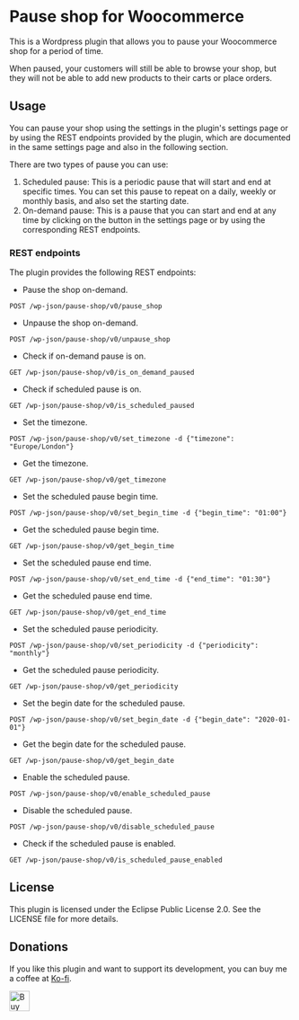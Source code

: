 # Pause shop for Woocommerce

This is a Wordpress plugin that allows you to pause your Woocommerce shop for a period of time.

When paused, your customers will still be able to browse your shop, but they will not be able to add new products to their carts or place orders.

## Usage

You can pause your shop using the settings in the plugin's settings page or by using the REST endpoints provided by the plugin, which are documented in the same settings page and also in the following section.

There are two types of pause you can use:
1. Scheduled pause: This is a periodic pause that will start and end at specific times. You can set this pause to repeat on a daily, weekly or monthly basis, and also set the starting date.
2. On-demand pause: This is a pause that you can start and end at any time by clicking on the button in the settings page or by using the corresponding REST endpoints.

### REST endpoints

The plugin provides the following REST endpoints:
* Pause the shop on-demand.
```
POST /wp-json/pause-shop/v0/pause_shop
```
* Unpause the shop on-demand.
```
POST /wp-json/pause-shop/v0/unpause_shop
```
* Check if on-demand pause is on.
```
GET /wp-json/pause-shop/v0/is_on_demand_paused
```
* Check if scheduled pause is on.
```
GET /wp-json/pause-shop/v0/is_scheduled_paused
```
* Set the timezone.
```
POST /wp-json/pause-shop/v0/set_timezone -d {"timezone": "Europe/London"}
```
* Get the timezone.
```
GET /wp-json/pause-shop/v0/get_timezone
```
* Set the scheduled pause begin time.
```
POST /wp-json/pause-shop/v0/set_begin_time -d {"begin_time": "01:00"}
```
* Get the scheduled pause begin time.
```
GET /wp-json/pause-shop/v0/get_begin_time
```
* Set the scheduled pause end time.
```
POST /wp-json/pause-shop/v0/set_end_time -d {"end_time": "01:30"}
```
* Get the scheduled pause end time.
```
GET /wp-json/pause-shop/v0/get_end_time
```
* Set the scheduled pause periodicity.
```
POST /wp-json/pause-shop/v0/set_periodicity -d {"periodicity": "monthly"}
```
* Get the scheduled pause periodicity.
```
GET /wp-json/pause-shop/v0/get_periodicity
```
* Set the begin date for the scheduled pause.
```
POST /wp-json/pause-shop/v0/set_begin_date -d {"begin_date": "2020-01-01"}
```
* Get the begin date for the scheduled pause.
```
GET /wp-json/pause-shop/v0/get_begin_date
```
* Enable the scheduled pause.
```
POST /wp-json/pause-shop/v0/enable_scheduled_pause
```
* Disable the scheduled pause.
```
POST /wp-json/pause-shop/v0/disable_scheduled_pause
```
* Check if the scheduled pause is enabled.
```
GET /wp-json/pause-shop/v0/is_scheduled_pause_enabled
```

## License

This plugin is licensed under the Eclipse Public License 2.0. See the LICENSE file for more details.

## Donations

If you like this plugin and want to support its development, you can buy me a coffee at [Ko-fi](https://ko-fi.com/y3ro752694).

<a href="https://ko-fi.com/y3ro752694" target="_blank">
    <img height="36" style="border:0px;height:36px;" 
    src="https://cdn.ko-fi.com/cdn/kofi1.png?v=2" 
    alt="Buy me a coffe if you like this repo" />
</a>